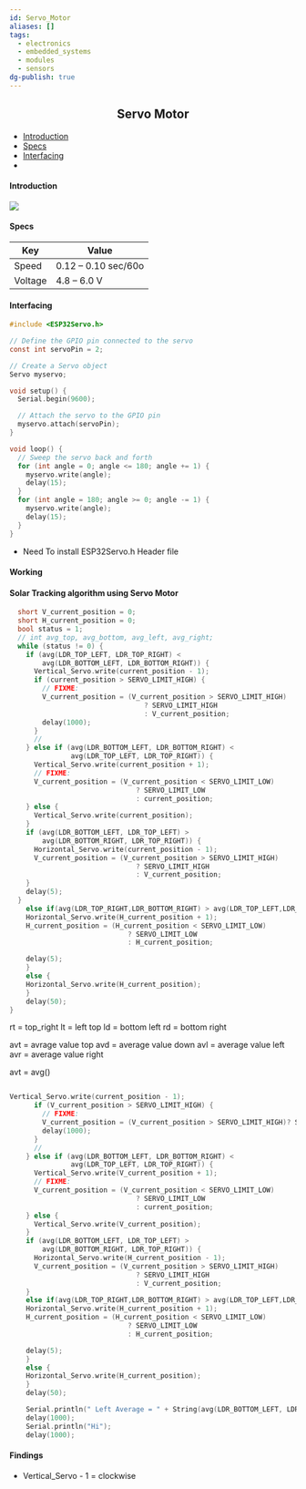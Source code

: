 ```yaml
---
id: Servo_Motor
aliases: []
tags:
  - electronics
  - embedded_systems
  - modules
  - sensors
dg-publish: true
---
```

<h2 align="center">Servo Motor</h2>

- [Introduction]()
- [Specs](#specs)
- [Interfacing]()
-

#### Introduction

![](https://encrypted-tbn0.gstatic.com/images?q=tbn:ANd9GcT4gbYIJz2kTJ4w4GVCk7cVSDW3qMh8HvBQig&usqp=CAU)

#### Specs

| Key     | Value               |
| ------- | ------------------- |
| Speed   | 0.12 – 0.10 sec/60o |
| Voltage | 4.8 – 6.0 V         |

#### Interfacing

```c
#include <ESP32Servo.h>

// Define the GPIO pin connected to the servo
const int servoPin = 2;

// Create a Servo object
Servo myservo;

void setup() {
  Serial.begin(9600);

  // Attach the servo to the GPIO pin
  myservo.attach(servoPin);
}

void loop() {
  // Sweep the servo back and forth
  for (int angle = 0; angle <= 180; angle += 1) {
    myservo.write(angle);
    delay(15);
  }
  for (int angle = 180; angle >= 0; angle -= 1) {
    myservo.write(angle);
    delay(15);
  }
}

```

- Need To install ESP32Servo.h Header file

#### Working

#### Solar Tracking algorithm using Servo Motor

```cpp
  short V_current_position = 0;
  short H_current_position = 0;
  bool status = 1;
  // int avg_top, avg_bottom, avg_left, avg_right;
  while (status != 0) {
    if (avg(LDR_TOP_LEFT, LDR_TOP_RIGHT) <
        avg(LDR_BOTTOM_LEFT, LDR_BOTTOM_RIGHT)) {
      Vertical_Servo.write(current_position - 1);
      if (current_position > SERVO_LIMIT_HIGH) {
        // FIXME:
        V_current_position = (V_current_position > SERVO_LIMIT_HIGH)
                                 ? SERVO_LIMIT_HIGH
                                 : V_current_position;
        delay(1000);
      }
      //
    } else if (avg(LDR_BOTTOM_LEFT, LDR_BOTTOM_RIGHT) <
               avg(LDR_TOP_LEFT, LDR_TOP_RIGHT)) {
      Vertical_Servo.write(current_position + 1);
      // FIXME:
      V_current_position = (V_current_position < SERVO_LIMIT_LOW)
                               ? SERVO_LIMIT_LOW
                               : current_position;
    } else {
      Vertical_Servo.write(current_position);
    }
    if (avg(LDR_BOTTOM_LEFT, LDR_TOP_LEFT) >
        avg(LDR_BOTTOM_RIGHT, LDR_TOP_RIGHT)) {
      Horizontal_Servo.write(current_position - 1);
      V_current_position = (V_current_position > SERVO_LIMIT_HIGH)
                               ? SERVO_LIMIT_HIGH
                               : V_current_position;
    }
    delay(5);
  }
    else if(avg(LDR_TOP_RIGHT,LDR_BOTTOM_RIGHT) > avg(LDR_TOP_LEFT,LDR_BOTTOM_LEFT){
    Horizontal_Servo.write(H_current_position + 1);
    H_current_position = (H_current_position < SERVO_LIMIT_LOW)
                             ? SERVO_LIMIT_LOW
                             : H_current_position;

    delay(5);
    }
    else {
    Horizontal_Servo.write(H_current_position);
    }
    delay(50);
}

```

rt = top_right
lt = left top
ld = bottom left
rd = bottom right

avt = avrage value top
avd = average value down
avl = average value left
avr = average value right

avt = avg()

```cpp

Vertical_Servo.write(current_position - 1);
      if (V_current_position > SERVO_LIMIT_HIGH) {
        // FIXME:
        V_current_position = (V_current_position > SERVO_LIMIT_HIGH)? SERVO_LIMIT_HIGH : V_current_position;
        delay(1000);
      }
      //
    } else if (avg(LDR_BOTTOM_LEFT, LDR_BOTTOM_RIGHT) <
               avg(LDR_TOP_LEFT, LDR_TOP_RIGHT)) {
      Vertical_Servo.write(V_current_position + 1);
      // FIXME:
      V_current_position = (V_current_position < SERVO_LIMIT_LOW)
                               ? SERVO_LIMIT_LOW
                               : current_position;
    } else {
      Vertical_Servo.write(V_current_position);
    }
    if (avg(LDR_BOTTOM_LEFT, LDR_TOP_LEFT) >
        avg(LDR_BOTTOM_RIGHT, LDR_TOP_RIGHT)) {
      Horizontal_Servo.write(H_current_position - 1);
      V_current_position = (V_current_position > SERVO_LIMIT_HIGH)
                               ? SERVO_LIMIT_HIGH
                               : V_current_position;
    }
    else if(avg(LDR_TOP_RIGHT,LDR_BOTTOM_RIGHT) > avg(LDR_TOP_LEFT,LDR_BOTTOM_LEFT){
    Horizontal_Servo.write(H_current_position + 1);
    H_current_position = (H_current_position < SERVO_LIMIT_LOW)
                             ? SERVO_LIMIT_LOW
                             : H_current_position;

    delay(5);
    }
    else {
    Horizontal_Servo.write(H_current_position);
    }
    delay(50);

    Serial.println(" Left Average = " + String(avg(LDR_BOTTOM_LEFT, LDR_TOP_LEFT)));
    delay(1000);
    Serial.println("Hi");
    delay(1000);

```

#### Findings
- Vertical_Servo  - 1 = clockwise

